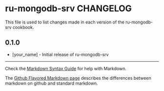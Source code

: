 ru-mongodb-srv CHANGELOG
========================

This file is used to list changes made in each version of the ru-mongodb-srv cookbook.

0.1.0
-----
- [your_name] - Initial release of ru-mongodb-srv

- - -
Check the [Markdown Syntax Guide](http://daringfireball.net/projects/markdown/syntax) for help with Markdown.

The [Github Flavored Markdown page](http://github.github.com/github-flavored-markdown/) describes the differences between markdown on github and standard markdown.
